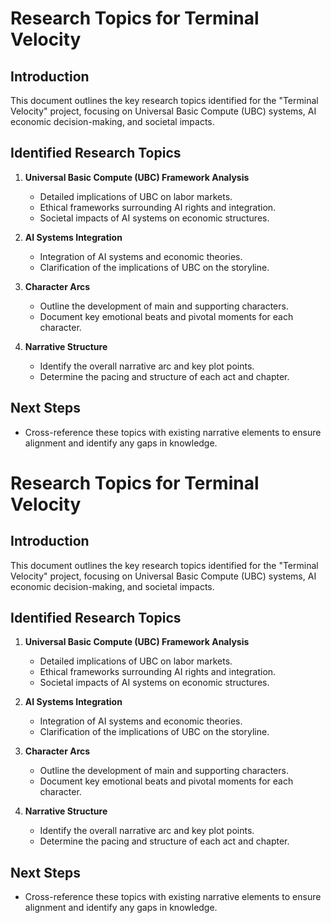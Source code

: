 # Research Topics for Terminal Velocity

## Introduction
This document outlines the key research topics identified for the "Terminal Velocity" project, focusing on Universal Basic Compute (UBC) systems, AI economic decision-making, and societal impacts.

## Identified Research Topics
1. **Universal Basic Compute (UBC) Framework Analysis**
   - Detailed implications of UBC on labor markets.
   - Ethical frameworks surrounding AI rights and integration.
   - Societal impacts of AI systems on economic structures.

2. **AI Systems Integration**
   - Integration of AI systems and economic theories.
   - Clarification of the implications of UBC on the storyline.

3. **Character Arcs**
   - Outline the development of main and supporting characters.
   - Document key emotional beats and pivotal moments for each character.

4. **Narrative Structure**
   - Identify the overall narrative arc and key plot points.
   - Determine the pacing and structure of each act and chapter.

## Next Steps
- Cross-reference these topics with existing narrative elements to ensure alignment and identify any gaps in knowledge.
# Research Topics for Terminal Velocity

## Introduction
This document outlines the key research topics identified for the "Terminal Velocity" project, focusing on Universal Basic Compute (UBC) systems, AI economic decision-making, and societal impacts.

## Identified Research Topics
1. **Universal Basic Compute (UBC) Framework Analysis**
   - Detailed implications of UBC on labor markets.
   - Ethical frameworks surrounding AI rights and integration.
   - Societal impacts of AI systems on economic structures.

2. **AI Systems Integration**
   - Integration of AI systems and economic theories.
   - Clarification of the implications of UBC on the storyline.

3. **Character Arcs**
   - Outline the development of main and supporting characters.
   - Document key emotional beats and pivotal moments for each character.

4. **Narrative Structure**
   - Identify the overall narrative arc and key plot points.
   - Determine the pacing and structure of each act and chapter.

## Next Steps
- Cross-reference these topics with existing narrative elements to ensure alignment and identify any gaps in knowledge.
